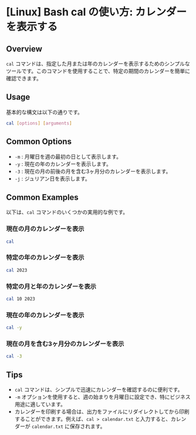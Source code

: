 # [Linux] Bash cal の使い方: カレンダーを表示する

## Overview
`cal` コマンドは、指定した月または年のカレンダーを表示するためのシンプルなツールです。このコマンドを使用することで、特定の期間のカレンダーを簡単に確認できます。

## Usage
基本的な構文は以下の通りです。

```bash
cal [options] [arguments]
```

## Common Options
- `-m` : 月曜日を週の最初の日として表示します。
- `-y` : 現在の年のカレンダーを表示します。
- `-3` : 現在の月の前後の月を含む3ヶ月分のカレンダーを表示します。
- `-j` : ジュリアン日を表示します。

## Common Examples
以下は、`cal` コマンドのいくつかの実用的な例です。

### 現在の月のカレンダーを表示
```bash
cal
```

### 特定の年のカレンダーを表示
```bash
cal 2023
```

### 特定の月と年のカレンダーを表示
```bash
cal 10 2023
```

### 現在の年のカレンダーを表示
```bash
cal -y
```

### 現在の月を含む3ヶ月分のカレンダーを表示
```bash
cal -3
```

## Tips
- `cal` コマンドは、シンプルで迅速にカレンダーを確認するのに便利です。
- `-m` オプションを使用すると、週の始まりを月曜日に設定でき、特にビジネス用途に適しています。
- カレンダーを印刷する場合は、出力をファイルにリダイレクトしてから印刷することができます。例えば、`cal > calendar.txt` と入力すると、カレンダーが `calendar.txt` に保存されます。